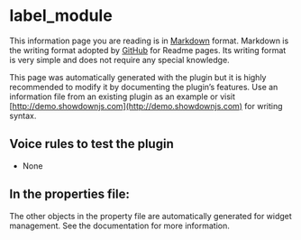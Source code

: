 # label_module

This information page you are reading is in [Markdown](https://en.wikipedia.org/wiki/Markdown) format.
Markdown is the writing format adopted by [GitHub](https://github.com/) for Readme pages. 
Its writing format is very simple and does not require any special knowledge.

This page was automatically generated with the plugin but it is highly recommended to modify it by documenting the plugin’s features.
Use an information file from an existing plugin as an example or visit [http://demo.showdownjs.com](http://demo.showdownjs.com) for writing syntax.

## Voice rules to test the plugin
- None

## In the properties file:
The other objects in the property file are automatically generated for widget management.
See the documentation for more information.

<br><br><br><br>